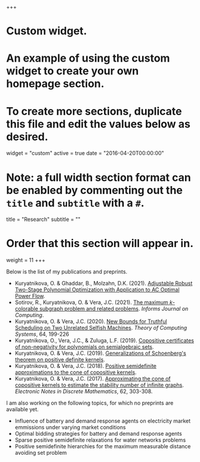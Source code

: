 +++
# Custom widget.
# An example of using the custom widget to create your own homepage section.
# To create more sections, duplicate this file and edit the values below as desired.
widget = "custom"
active = true
date = "2016-04-20T00:00:00"

# Note: a full width section format can be enabled by commenting out the `title` and `subtitle` with a `#`.
title = "Research"
subtitle = ""

# Order that this section will appear in.
weight = 11
+++

Below is the list of my publications and preprints.

- Kuryatnikova, O. & Ghaddar, B., Molzahn, D.K. (2021). [Adjustable Robust Two-Stage Polynomial Optimization with Application to AC Optimal Power Flow](https://arxiv.org/abs/2104.03107).
- Sotirov, R., Kuryatnikova, O. & Vera, J.C. (2021). [The maximum _k_-colorable subgraph problem and related problems](https://pubsonline.informs.org/doi/abs/10.1287/ijoc.2021.1086). _Informs Journal on Computing_.
- Kuryatnikova, O. & Vera, J.C. (2020). [New Bounds for Truthful Scheduling on Two Unrelated Selfish Machines](https://link.springer.com/article/10.1007/s00224-019-09927-x). _Theory of Computing Systems_, 64, 199-226
- Kuryatnikova, O., Vera, J.C., & Zuluga, L.F. (2019). [Copositive certificates of non-negativity for polynomials on semialgebraic sets](https://arxiv.org/pdf/1909.06689.pdf).
- Kuryatnikova, O. & Vera, J.C. (2019). [Generalizations of Schoenberg's theorem on positive definite kernels](https://arxiv.org/pdf/1904.02538.pdf). 
- Kuryatnikova, O. & Vera, J.C. (2018). [Positive semidefinite approximations to the cone of copositive kernels](https://arxiv.org/pdf/1812.00274.pdf).
- Kuryatnikova, O. & Vera, J.C. (2017). [Approximating the cone of copositive kernels to estimate the stability number of infinite graphs](https://www.sciencedirect.com/science/article/abs/pii/S1571065317302913). _Electronic Notes in Discrete Mathematics_, 62, 303-308.

I am also working on the following topics, for which no preprints are available yet.

- Influence of battery and demand response agents on electricity market emmissions under varying market conditions
- Optimal bidding strategies for battery and demand response agents 
- Sparse positive semidefinite relaxations for water networks problems
- Positive semidefinite hierarchies for the maximum measurable distance avoiding set problem

